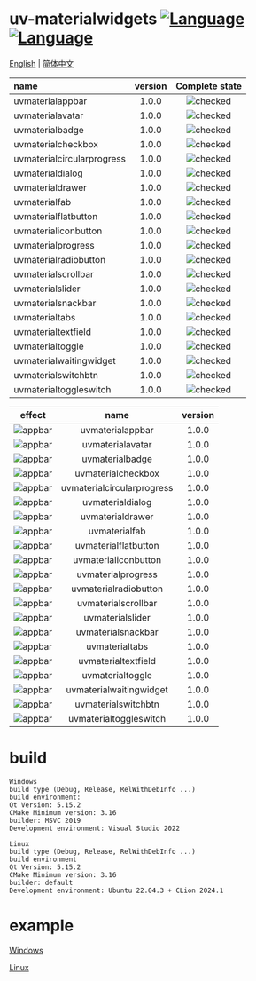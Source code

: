 ﻿# uv-materialwidgets [![Language](https://img.shields.io/badge/language-c++-brightgreen.svg)](https://github.com/crucal-crucal/uv-materialwidgets.git) [![Language](https://img.shields.io/badge/language-cmake-brightgreen.svg)](https://github.com/crucal-crucal/uv-materialwidgets.git)

[English](README.md) | [简体中文](docs/README.cn.md)

| name                       | version |                 Complete state                  |
|:---------------------------|:-------:|:-----------------------------------------------:|
| uvmaterialappbar           |  1.0.0  | ![checked](docs/resource/svg/finished_16px.svg) |
| uvmaterialavatar           |  1.0.0  | ![checked](docs/resource/svg/finished_16px.svg) |
| uvmaterialbadge            |  1.0.0  | ![checked](docs/resource/svg/finished_16px.svg) |
| uvmaterialcheckbox         |  1.0.0  | ![checked](docs/resource/svg/finished_16px.svg) |
| uvmaterialcircularprogress |  1.0.0  | ![checked](docs/resource/svg/finished_16px.svg) |
| uvmaterialdialog           |  1.0.0  | ![checked](docs/resource/svg/finished_16px.svg) |
| uvmaterialdrawer           |  1.0.0  | ![checked](docs/resource/svg/finished_16px.svg) |
| uvmaterialfab              |  1.0.0  | ![checked](docs/resource/svg/finished_16px.svg) |
| uvmaterialflatbutton       |  1.0.0  | ![checked](docs/resource/svg/finished_16px.svg) |
| uvmaterialiconbutton       |  1.0.0  | ![checked](docs/resource/svg/finished_16px.svg) |
| uvmaterialprogress         |  1.0.0  | ![checked](docs/resource/svg/finished_16px.svg) |
| uvmaterialradiobutton      |  1.0.0  | ![checked](docs/resource/svg/finished_16px.svg) |
| uvmaterialscrollbar        |  1.0.0  | ![checked](docs/resource/svg/finished_16px.svg) |
| uvmaterialslider           |  1.0.0  | ![checked](docs/resource/svg/finished_16px.svg) |
| uvmaterialsnackbar         |  1.0.0  | ![checked](docs/resource/svg/finished_16px.svg) |
| uvmaterialtabs             |  1.0.0  | ![checked](docs/resource/svg/finished_16px.svg) |
| uvmaterialtextfield        |  1.0.0  | ![checked](docs/resource/svg/finished_16px.svg) |
| uvmaterialtoggle           |  1.0.0  | ![checked](docs/resource/svg/finished_16px.svg) |
| uvmaterialwaitingwidget    |  1.0.0  | ![checked](docs/resource/svg/finished_16px.svg) |
| uvmaterialswitchbtn        |  1.0.0  | ![checked](docs/resource/svg/finished_16px.svg) |
| uvmaterialtoggleswitch     |  1.0.0  | ![checked](docs/resource/svg/finished_16px.svg) |


|                           effect                            |            name            | version |
|:-----------------------------------------------------------:|:--------------------------:|:-------:|
|      ![appbar](docs/resource/gif/uvmaterialappbar.gif)      |      uvmaterialappbar      |  1.0.0  |
|      ![appbar](docs/resource/gif/uvmaterialavatar.gif)      |      uvmaterialavatar      |  1.0.0  |
|      ![appbar](docs/resource/gif/uvmaterialbadge.gif)       |      uvmaterialbadge       |  1.0.0  |
|     ![appbar](docs/resource/gif/uvmaterialcheckbox.gif)     |     uvmaterialcheckbox     |  1.0.0  |
| ![appbar](docs/resource/gif/uvmaterialcircularprogress.gif) | uvmaterialcircularprogress |  1.0.0  |
|      ![appbar](docs/resource/gif/uvmaterialdialog.gif)      |      uvmaterialdialog      |  1.0.0  |
|      ![appbar](docs/resource/gif/uvmaterialdrawer.gif)      |      uvmaterialdrawer      |  1.0.0  |
|       ![appbar](docs/resource/gif/uvmaterialfab.gif)        |       uvmaterialfab        |  1.0.0  |
|    ![appbar](docs/resource/gif/uvmaterialflatbutton.gif)    |    uvmaterialflatbutton    |  1.0.0  |
|    ![appbar](docs/resource/gif/uvmaterialiconbutton.gif)    |    uvmaterialiconbutton    |  1.0.0  |
|     ![appbar](docs/resource/gif/uvmaterialprogress.gif)     |     uvmaterialprogress     |  1.0.0  |
|   ![appbar](docs/resource/gif/uvmaterialradiobutton.gif)    |   uvmaterialradiobutton    |  1.0.0  |
|    ![appbar](docs/resource/gif/uvmaterialscrollbar.gif)     |    uvmaterialscrollbar     |  1.0.0  |
|      ![appbar](docs/resource/gif/uvmaterialslider.gif)      |      uvmaterialslider      |  1.0.0  |
|     ![appbar](docs/resource/gif/uvmaterialsnackbar.gif)     |     uvmaterialsnackbar     |  1.0.0  |
|       ![appbar](docs/resource/gif/uvmaterialtabs.gif)       |       uvmaterialtabs       |  1.0.0  |
|    ![appbar](docs/resource/gif/uvmaterialtextfield.gif)     |    uvmaterialtextfield     |  1.0.0  |
|      ![appbar](docs/resource/gif/uvmaterialtoggle.gif)      |      uvmaterialtoggle      |  1.0.0  |
|  ![appbar](docs/resource/gif/uvmaterialwaitingwidget.gif)   |  uvmaterialwaitingwidget   |  1.0.0  |
|    ![appbar](docs/resource/gif/uvmaterialswitchbtn.gif)     |    uvmaterialswitchbtn     |  1.0.0  |
|   ![appbar](docs/resource/gif/uvmaterialtoggleswitch.gif)   |   uvmaterialtoggleswitch   |  1.0.0  |

# build
```
Windows
build type (Debug, Release, RelWithDebInfo ...)
build environment: 
Qt Version: 5.15.2
CMake Minimum version: 3.16
builder: MSVC 2019
Development environment: Visual Studio 2022

Linux
build type (Debug, Release, RelWithDebInfo ...)
build environment
Qt Version: 5.15.2
CMake Minimum version: 3.16
builder: default
Development environment: Ubuntu 22.04.3 + CLion 2024.1
```
# example
[Windows](docs/build-win.md)

[Linux](docs/build-linux.md)